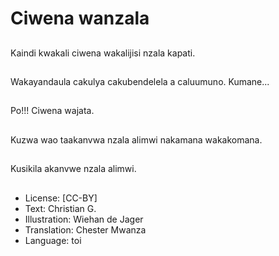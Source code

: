 # Ciwena wanzala

##
Kaindi kwakali ciwena wakalijisi nzala kapati.

##
Wakayandaula cakulya cakubendelela a caluumuno. Kumane...

##
Po!!! Ciwena wajata.

##
Kuzwa wao taakanvwa nzala alimwi nakamana wakakomana.

##
Kusikila akanvwe nzala alimwi.

##
* License: [CC-BY]
* Text: Christian G.
* Illustration: Wiehan de Jager
* Translation: Chester Mwanza
* Language: toi
